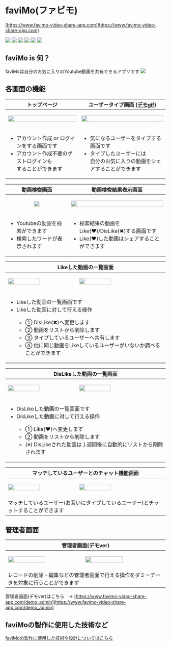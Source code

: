 # faviMo(ファビモ)
[https://www.favimo-video-share-app.com](https://www.favimo-video-share-app.com)

<img src="https://img.shields.io/badge/Rails-v6.0.3.6-red"> <img src="https://img.shields.io/badge/ruby-v2.6.4-red"> <img src="https://img.shields.io/badge/rbenv-v1.1.2-red"> <img src="https://img.shields.io/badge/Node.js-v14.16.1-green"> <img src="https://img.shields.io/badge/nvm-v14.16.1-green"> <img src="https://img.shields.io/badge/yarn-v1.22.5-lightblue"> 

## faviMo is 何？
faviMoは自分のお気に入りのYoutube動画を共有できるアプリです
<a align="center">
<img src="https://i.gyazo.com/cda03723ab1b3467a6b8345f844be440.png">
</a>

## 各画面の機能
| トップページ | ユーザータイプ画面 ([デモgif](/demo_gif/users_type_screen.md)) |
| --- | --- |
| <p align="center"><img src="https://i.gyazo.com/0991b86d49a3ec2c3dd6c99f158ab858.png" width="100%"></p> | <p align="center"><img src="https://i.gyazo.com/e3c4a651987517083d9d4d825f32d3eb.png" width="100%"></p> |
| <ul><li>アカウント作成 or ログインをする画面です</li><li>アカウント作成不要のゲストログインも</br>することができます</li></ul>  | <ul><li>気になるユーザーをタイプする画面です</li><li>タイプしたユーザーには</br>自分のお気に入りの動画をシェアすることができます</li></ul> |

| 動画検索画面 | 動画検索結果表示画面 |
| --- | --- |
| <p align="center"><img src="https://i.gyazo.com/4cf6b0f65a35feed5ffc71354d49669a.png"></p> | <p align="center"><img src="https://i.gyazo.com/5c857c6ac31c8d84630c123c10c62899.png" width="100%"></p> |
| <ul><li>Youtubeの動画を検索ができます</li><li>検索したワードが表示されます</li></ul>  | <ul><li>検索結果の動画をLike(❤️)/DisLike(✖︎)する画面です</li><li>Like(❤️)した動画はシェアすることができます</li></ul> |

| Likeした動画の一覧画面  |
| --- |
|<p><img src="https://i.gyazo.com/2a83ff8ef74c5f9b9a123d612ab16be4.png" width="45%" height="100%"> <img src="https://i.gyazo.com/e5b45bd5c0858ebd6707cdc159a62d9c.png" width="45%" height="100%"></p>|
| <ul><li>Likeした動画の一覧画面です</li><li>Likeした動画に対して行える操作</li><ul><li>① DisLike(✖︎)へ変更します</li><li>② 動画をリストから削除します</li><li>③ タイプしているユーザーへ共有します</li><li>④ 他に同じ動画をLikeしているユーザーがいないか調べることができます</li></ul></ul> |

| DisLikeした動画の一覧画面  |
| --- |
|<p><img src="https://i.gyazo.com/6816df0c626a67d11e64f8933dda2fda.png" width="45%" height="100%"> <img src="https://i.gyazo.com/5955f37336d1bd9c21f92669ffc1743c.png" width="45%" height="100%"></p>|
| <ul><li>DisLikeした動画の一覧画面です</li><li>DisLikeした動画に対して行える操作</li><ul><li>① Like(❤️)へ変更します</li><li>② 動画をリストから削除します</li><li>(※) DisLikeされた動画は１週間後に自動的にリストから削除されます</li></ul></ul> |

| マッチしているユーザーとのチャット機能画面  |
| --- |
|<p><img src="https://i.gyazo.com/9d0a9beb8ee115bacba1f5506f38389c.png" width="45%" height="100%"> <img src="https://i.gyazo.com/affedaaa70882288e8a294b9caabc539.png" width="45%" height="100%"></p>|
| マッチしているユーザー(お互いにタイプしているユーザー)とチャットすることができます |

## 管理者画面

| 管理者画面(デモver) |
| --- |
|<p><img src="https://i.gyazo.com/e00ef0c9514db0b96b4812e6859e42db.png" width="49%" height="100%"> <img src="https://i.gyazo.com/7209df0a8e6a0c7461b056e9271e8460.png" width="49%" height="100%"></p>|
| レコードの削除・編集などの管理者画面で行える操作をダミーデータを対象に行うことができます |
管理者画面(デモver)はこちら　→ [https://www.favimo-video-share-app.com/demo_admin](https://www.favimo-video-share-app.com/demo_admin)



## faviMoの製作に使用した技術など
[faviMoの製作に使用した技術や設計についてはこちら](app_design_document.md)

